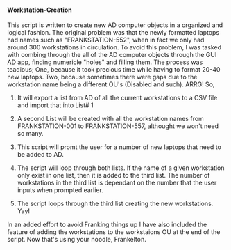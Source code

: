 #### Workstation-Creation ####
 This script is written to create new AD computer objects in a organized and logical fashion. The original problem was that the
 newly formatted laptops had names such as "FRANKSTATION-552", when in fact we only had around 300 workstations in circulation.
To avoid this problem, I was tasked with combing through the all of the AD computer objects through the GUI AD app, finding 
 numericle "holes" and filling them. The process was teadious; One, because it took precious time while having to format 20-40
 new laptops. Two, because sometimes there were gaps due to the workstation name being a different OU's (Disabled and such). ARRG!
 So, 
1) It will export a list from AD of all the current workstations to a CSV file and import that into List# 1
2) A second List will be created with all the workstation names from FRANKSTATION-001 to FRANKSTATION-557, althought we won't need so many.
3) This script will promt the user for a number of new laptops that need to be added to AD.
4) The script will loop through both lists. If the name of a given workstation only exist in one list, then it is added to the
third list. The number of workstations in the third list is dependant on the number that the user inputs when prompted earlier.

5) The script loops through the third list creating the new workstations. Yay!

In an added effort to avoid Franking things up I have also included the feature of adding the workstations to the workstaions OU at the 
end of the script. Now that's using your noodle, Frankelton. 
